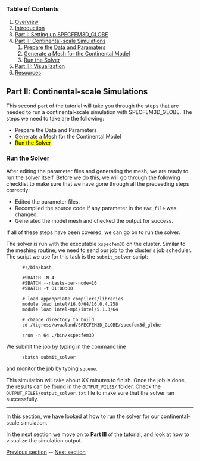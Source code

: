 ### Table of Contents
1. [Overview](/index.md)
2. [Introduction](/intro_specfem.md)
3. [Part I: Setting up SPECFEM3D_GLOBE](/setup_specfem3d.md)
4. [Part II: Continental-scale Simulations](/prepare_data.md)
    1. [Prepare the Data and Paramaters](/prepare_data.md)
    2. [Generate a Mesh for the Continental Model](/generate_mesh.md)
    3. [Run the Solver](/run_solver.md)
5. [Part III: Visualization](/vis_seismo.md)
6. [Resources](resources.md)


## Part II: Continental-scale Simulations

This second part of the tutorial will take you through the steps that are
needed to run a continental-scale simulation with SPECFEM3D_GLOBE. The steps we
need to take are the following:
* Prepare the Data and Parameters
* Generate a Mesh for the Continental Model
* <mark>Run the Solver</mark>

### Run the Solver

After editing the parameter files and generating the mesh, we are ready to run
the solver itself. Before we do this, we will go through the following
checklist to make sure that we have gone through all the preceeding steps
correctly:

* Edited the parameter files.
* Recompiled the source code if any parameter in the `Par_file` was changed.
* Generated the model mesh and checked the output for success.

If all of these steps have been covered, we can go on to run the solver.

The solver is run with the executable `xspecfem3D` on the cluster. Similar to the
meshing routine, we need to send our job to the cluster's job scheduler. The
script we use for this task is the `submit_solver` script:

```shell
      #!/bin/bash
      
      #SBATCH -N 4
      #SBATCH --ntasks-per-node=16
      #SBATCH -t 01:00:00
      
      # load appropriate compilers/libraries
      module load intel/16.0/64/16.0.4.258
      module load intel-mpi/intel/5.1.3/64
      
      # change directory to build
      cd /tigress/uvaaland/SPECFEM3D_GLOBE/specfem3d_globe
      
      srun -n 64 ./bin/xspecfem3D
```

We submit the job by typing in the command line

```shell
      sbatch submit_solver
```

and monitor the job by typing `squeue`.

This simulation will take about XX minutes to finish. Once the job is done, the
results can be found in the `OUTPUT_FILES/` folder. Check the
`OUTPUT_FILES/output_solver.txt` file to make sure that the solver ran
successfully.

---
In this section, we have looked at how to run the solver for our
continental-scale simulation.

In the next section we move on to **Part III** of the tutorial, and look at how
to visualize the simulation output.


[Previous section](/generate_mesh.md) -- [Next section](/vis_seismo.md)
